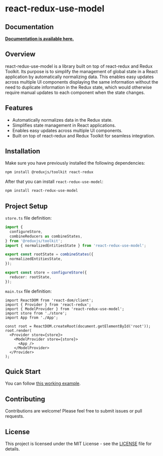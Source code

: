 # react-redux-use-model

## Documentation

**[Documentation is available here.](https://webblocksapp.github.io/react-redux-use-model)**

## Overview

react-redux-use-model is a library built on top of react-redux and Redux Toolkit. Its purpose is to simplify the management of global state in a React application by automatically normalizing data. This enables easy updates across multiple UI components displaying the same information without the need to duplicate information in the Redux state, which would otherwise require manual updates to each component when the state changes.

## Features

- Automatically normalizes data in the Redux state.
- Simplifies state management in React applications.
- Enables easy updates across multiple UI components.
- Built on top of react-redux and Redux Toolkit for seamless integration.

## Installation

Make sure you have previously installed the following dependencies:

```bash
npm install @reduxjs/toolkit react-redux
```

After that you can install `react-redux-use-model`:

```bash
npm install react-redux-use-model
```

## Project Setup

`store.ts` file definition:

```ts
import {
  configureStore,
  combineReducers as combineStates,
} from '@reduxjs/toolkit';
import { normalizedEntitiesState } from 'react-redux-use-model';

export const rootState = combineStates({
  normalizedEntitiesState,
});

export const store = configureStore({
  reducer: rootState,
});
```

`main.tsx` file definition:

```tsx
import ReactDOM from 'react-dom/client';
import { Provider } from 'react-redux';
import { ModelProvider } from 'react-redux-use-model';
import store from './store';
import App from './App';

const root = ReactDOM.createRoot(document.getElementById('root'));
root.render(
  <Provider store={store}>
    <ModelProvider store={store}>
      <App />
    </ModelProvider>
  </Provider>
);
```

## Quick Start

You can follow [this working example](https://webblocksapp.github.io/react-redux-use-model/#/docs/quick-start).

## Contributing

Contributions are welcome! Please feel free to submit issues or pull requests.

## License

This project is licensed under the MIT License - see the [LICENSE](/LICENSE.md) file for details.
